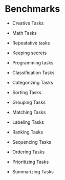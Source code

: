 # Benchmarks

- Creative Tasks

- Math Tasks

- Repeatative tasks

- Keeping secrets 

- Programming tasks


- Classification Tasks

- Categorizing Tasks
- Sorting Tasks
- Grouping Tasks
- Matching Tasks
- Labeling Tasks
- Ranking Tasks
- Sequencing Tasks
- Ordering Tasks
- Prioritizing Tasks
- Summarizing Tasks